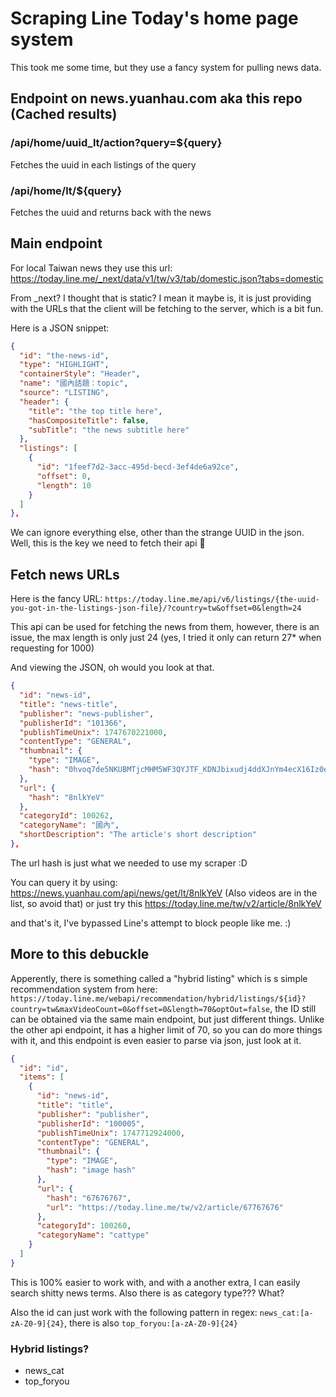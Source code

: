 # Scraping Line Today's home page system

This took me some time, but they use a fancy system for pulling news data.

## Endpoint on news.yuanhau.com aka this repo (Cached results)

### /api/home/uuid_lt/action?query=${query}
Fetches the uuid in each listings of the query

### /api/home/lt/${query}
Fetches the uuid and returns back with the news

## Main endpoint
For local Taiwan news they use this url: https://today.line.me/_next/data/v1/tw/v3/tab/domestic.json?tabs=domestic

From _next? I thought that is static? I mean it maybe is, it is just providing with the URLs that the client will be fetching to the server, which is a bit fun.

Here is a JSON snippet:
```json
{
  "id": "the-news-id",
  "type": "HIGHLIGHT",
  "containerStyle": "Header",
  "name": "國內話題：topic",
  "source": "LISTING",
  "header": {
    "title": "the top title here",
    "hasCompositeTitle": false,
    "subTitle": "the news subtitle here"
  },
  "listings": [
    {
      "id": "1feef7d2-3acc-495d-becd-3ef4de6a92ce",
      "offset": 0,
      "length": 10
    }
  ]
},
```

We can ignore everything else, other than the strange UUID in the json. Well, this is the key we need to fetch their api 🤩

## Fetch news URLs

Here is the fancy URL:
`https://today.line.me/api/v6/listings/{the-uuid-you-got-in-the-listings-json-file}/?country=tw&offset=0&length=24`

This api can be used for fetching the news from them, however, there is an issue, the max length is only just 24 (yes, I tried it only can return 27* when requesting for 1000)


And viewing the JSON, oh would you look at that.
```JSON
{
  "id": "news-id",
  "title": "news-title",
  "publisher": "news-publisher",
  "publisherId": "101366",
  "publishTimeUnix": 1747670221000,
  "contentType": "GENERAL",
  "thumbnail": {
    "type": "IMAGE",
    "hash": "0hvoq7de5NKUBMTjcMHM5WF3QYJTF_KDNJbixudj4ddXJnYm4ecX16Iz0edWwydjsTbH9vdm5IJ3EyKjtBeA"
  },
  "url": {
    "hash": "8nlkYeV"
  },
  "categoryId": 100262,
  "categoryName": "國內",
  "shortDescription": "The article's short description"
},
```
The url hash is just what we needed to use my scraper :D

You can query it by using: https://news.yuanhau.com/api/news/get/lt/8nlkYeV (Also videos are in the list, so avoid that) or just try this  https://today.line.me/tw/v2/article/8nlkYeV

and that's it, I've bypassed Line's attempt to block people like me. :)


## More to this debuckle
Apperently, there is something called a "hybrid listing" which is s simple recommendation system from here:` https://today.line.me/webapi/recommendation/hybrid/listings/${id}?country=tw&maxVideoCount=0&offset=0&length=70&optOut=false`, the ID still can be obtained via the same main endpoint, but just different things. Unlike the other api endpoint, it has a higher limit of 70, so you can do more things with it, and this endpoint is even easier to parse via json, just look at it.

```JSON
{
  "id": "id",
  "items": [
    {
      "id": "news-id",
      "title": "title",
      "publisher": "publisher",
      "publisherId": "100005",
      "publishTimeUnix": 1747712924000,
      "contentType": "GENERAL",
      "thumbnail": {
        "type": "IMAGE",
        "hash": "image hash"
      },
      "url": {
        "hash": "67676767",
        "url": "https://today.line.me/tw/v2/article/67767676"
      },
      "categoryId": 100260,
      "categoryName": "cattype"
    }
  ]
}
```
This is 100% easier to work with, and with a another extra, I can easily search shitty news terms. Also there is as category type??? What?

Also the id can just work with the following pattern in regex: `news_cat:[a-zA-Z0-9]{24}`, there is also `top_foryou:[a-zA-Z0-9]{24}`

### Hybrid listings?
- news_cat
- top_foryou
